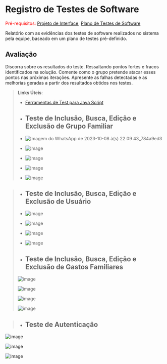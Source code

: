 # Registro de Testes de Software

<span style="color:red">Pré-requisitos: <a href="3-Projeto de Interface.md"> Projeto de Interface</a></span>, <a href="8-Plano de Testes de Software.md"> Plano de Testes de Software</a>

Relatório com as evidências dos testes de software realizados no sistema pela equipe, baseado em um plano de testes pré-definido.

## Avaliação

Discorra sobre os resultados do teste. Ressaltando pontos fortes e fracos identificados na solução. Comente como o grupo pretende atacar esses pontos nas próximas iterações. Apresente as falhas detectadas e as melhorias geradas a partir dos resultados obtidos nos testes.

> **Links Úteis**:
> - [Ferramentas de Test para Java Script](https://geekflare.com/javascript-unit-testing/)
>
> - ## Teste de Inclusão, Busca, Edição e Exclusão de Grupo Familiar
>
> - ![Imagem do WhatsApp de 2023-10-08 à(s) 22 09 43_784a9ed3](https://github.com/ICEI-PUC-Minas-PMV-ADS/pmv-ads-2023-2-e4-proj-infra-t6-family-spend/assets/98751183/67e59bd1-a334-495d-93f8-b1f066c4fb2e)
>
> - ![image](https://github.com/ICEI-PUC-Minas-PMV-ADS/pmv-ads-2023-2-e4-proj-infra-t6-family-spend/assets/98751183/99da06b5-69a9-4f6b-b3c0-4fcedbc12f50)
>
> - ![image](https://github.com/ICEI-PUC-Minas-PMV-ADS/pmv-ads-2023-2-e4-proj-infra-t6-family-spend/assets/98751183/0287761a-7a7d-4857-b83c-faa7aa964b33)
>
> - ![image](https://github.com/ICEI-PUC-Minas-PMV-ADS/pmv-ads-2023-2-e4-proj-infra-t6-family-spend/assets/98751183/e873ca0e-5d23-4408-99e2-d10947c04871)
>
> - ![image](https://github.com/ICEI-PUC-Minas-PMV-ADS/pmv-ads-2023-2-e4-proj-infra-t6-family-spend/assets/98751183/ccdadb57-6bd0-4b75-90aa-a52e13193e08)

> - ## Teste de Inclusão, Busca, Edição e Exclusão de Usuário
>
> - ![image](https://github.com/ICEI-PUC-Minas-PMV-ADS/pmv-ads-2023-2-e4-proj-infra-t6-family-spend/assets/98751183/25e4f576-ddc4-48f8-bfff-f7c6d6d6cf4e)
>
> - ![image](https://github.com/ICEI-PUC-Minas-PMV-ADS/pmv-ads-2023-2-e4-proj-infra-t6-family-spend/assets/98751183/9f419056-da5c-4c12-8d15-69305ddd57a6)
>
> - ![image](https://github.com/ICEI-PUC-Minas-PMV-ADS/pmv-ads-2023-2-e4-proj-infra-t6-family-spend/assets/98751183/d1d3573a-6340-4824-81b1-4fab668e2c98)
>
> - ![image](https://github.com/ICEI-PUC-Minas-PMV-ADS/pmv-ads-2023-2-e4-proj-infra-t6-family-spend/assets/98751183/7b67c01e-b458-442b-9766-5886ac127b34)
>
> - ## Teste de Inclusão, Busca, Edição e Exclusão de Gastos Familiares
>
> ![image](https://github.com/ICEI-PUC-Minas-PMV-ADS/pmv-ads-2023-2-e4-proj-infra-t6-family-spend/assets/98751183/7dde4d93-c893-4086-a84b-e7943731ce62)
>
> ![image](https://github.com/ICEI-PUC-Minas-PMV-ADS/pmv-ads-2023-2-e4-proj-infra-t6-family-spend/assets/98751183/729423a3-dc78-482b-bd0a-2f5ed9e0f057)
>
> ![image](https://github.com/ICEI-PUC-Minas-PMV-ADS/pmv-ads-2023-2-e4-proj-infra-t6-family-spend/assets/98751183/52c80ad3-d074-4afc-80f5-bb837e4be88e)
>
> ![image](https://github.com/ICEI-PUC-Minas-PMV-ADS/pmv-ads-2023-2-e4-proj-infra-t6-family-spend/assets/98751183/fb37a10a-5aff-409f-afa6-b1cb77cca332)


> - ## Teste de Autenticação

![image](https://github.com/ICEI-PUC-Minas-PMV-ADS/pmv-ads-2023-2-e4-proj-infra-t6-family-spend/assets/98751183/c0dfeb6f-c207-4939-8300-db5c77d6c99b)

![image](https://github.com/ICEI-PUC-Minas-PMV-ADS/pmv-ads-2023-2-e4-proj-infra-t6-family-spend/assets/98751183/cc0f12c4-5c6a-48c3-a45d-b8a646a6cad4)

![image](https://github.com/ICEI-PUC-Minas-PMV-ADS/pmv-ads-2023-2-e4-proj-infra-t6-family-spend/assets/98751183/d791f31a-0f1d-4797-9103-045213d3abe2)
